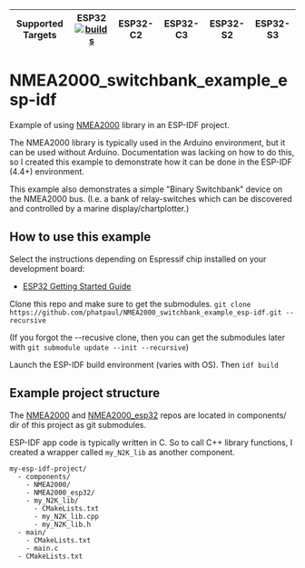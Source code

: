 | Supported Targets | ESP32 [![builds](https://github.com/phatpaul/NMEA2000_switchbank_example_esp-idf/actions/workflows/main.yml/badge.svg)](https://github.com/phatpaul/NMEA2000_switchbank_example_esp-idf/actions/workflows/main.yml) | ESP32-C2 | ESP32-C3 | ESP32-S2 | ESP32-S3 |
| ----------------- | ----- | -------- | -------- | -------- | -------- |

# NMEA2000_switchbank_example_esp-idf

Example of using [NMEA2000](https://github.com/ttlappalainen/NMEA2000) library in an ESP-IDF project.  

The NMEA2000 library is typically used in the Arduino environment, but it can be used without Arduino.  Documentation was lacking on how to do this, so I created this example to demonstrate how it can be done in the ESP-IDF (4.4+) environment.

This example also demonstrates a simple "Binary Switchbank" device on the NMEA2000 bus.  (I.e. a bank of relay-switches which can be discovered and controlled by a marine display/chartplotter.)

## How to use this example

Select the instructions depending on Espressif chip installed on your development board:

- [ESP32 Getting Started Guide](https://docs.espressif.com/projects/esp-idf/en/stable/get-started/index.html)

Clone this repo and make sure to get the submodules.
`git clone https://github.com/phatpaul/NMEA2000_switchbank_example_esp-idf.git --recursive`

(If you forgot the --recusive clone, then you can get the submodules later with `git submodule update --init --recursive`)

Launch the ESP-IDF build environment (varies with OS).  Then `idf build`

## Example project structure

The [NMEA2000](https://github.com/ttlappalainen/NMEA2000) and [NMEA2000_esp32](https://github.com/ttlappalainen/NMEA2000_esp32) repos are located in components/ dir of this project as git submodules.

ESP-IDF app code is typically written in C.  So to call C++ library functions, I created a wrapper called `my_N2K_lib` as another component.
```
my-esp-idf-project/
  - components/
    - NMEA2000/
    - NMEA2000_esp32/
    - my_N2K_lib/
      - CMakeLists.txt
      - my_N2K_lib.cpp
      - my_N2K_lib.h
  - main/
    - CMakeLists.txt
    - main.c
  - CMakeLists.txt 
```
